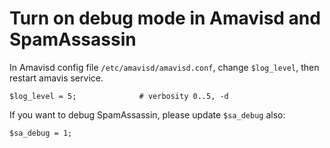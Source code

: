 # Turn on debug mode in Amavisd and SpamAssassin

In Amavisd config file `/etc/amavisd/amavisd.conf`, change `$log_level`, then restart amavis service.

```
$log_level = 5;              # verbosity 0..5, -d
```

If you want to debug SpamAssassin, please update `$sa_debug` also:

```
$sa_debug = 1;
```
